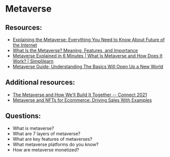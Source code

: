 # Metaverse

## Resources:
* [Explaining the Metaverse: Everything You Need to Know About Future of the Internet](https://www.youtube.com/watch?v=7DEVfUk2zCk)
* [What Is the Metaverse? Meaning, Features, and Importance](https://www.spiceworks.com/tech/artificial-intelligence/articles/what-is-metaverse/)
* [Metaverse Explained in 6 Minutes | What Is Metaverse and How Does It Work? | Simplilearn](https://www.youtube.com/watch?v=6dYVFSZcXb0)
* [Metaverse Guide; Understanding The Basics Will Open Up a New World](https://metamandrill.com/metaverse/)


## Additional resources:
* [The Metaverse and How We'll Build It Together -- Connect 2021](https://www.youtube.com/watch?v=Uvufun6xer8)
* [Metaverse and NFTs for Ecommerce: Driving Sales With Examples](https://hackernoon.com/metaverse-and-nfts-for-ecommerce-driving-sales-with-examples)

## Questions:
* What is metaverse?
* What are 7 layers of metaverse?
* What are key features of metaverses?
* What metaverse platforms do you know?
* How are metaverse monetized?

 
